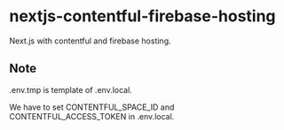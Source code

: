 # nextjs-contentful-firebase-hosting

Next.js with contentful and firebase hosting.

## Note

.env.tmp is template of .env.local.

We have to set CONTENTFUL_SPACE_ID and CONTENTFUL_ACCESS_TOKEN in .env.local.

